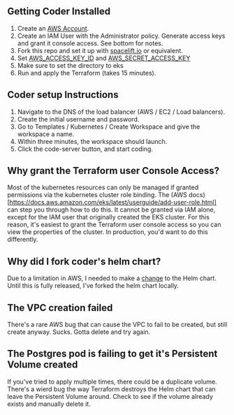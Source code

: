 ## Getting Coder Installed

1. Create an [AWS Account](https://portal.aws.amazon.com/billing/signup#/start/email).
2. Create an IAM User with the Administrator policy. Generate access keys and grant it console access. See bottom for notes.
2. Fork this repo and set it up with [spacelift.io](https://spacelift.io/) or equivalent.
3. Set [AWS_ACCESS_KEY_ID](https://registry.terraform.io/providers/hashicorp/aws/latest/docs) and [AWS_SECRET_ACCESS_KEY](https://registry.terraform.io/providers/hashicorp/aws/latest/docs)
4. Make sure to set the directory to eks
4. Run and apply the Terraform (takes 15 minutes).

## Coder setup Instructions

1. Navigate to the DNS of the load balancer (AWS / EC2 / Load balancers).
2. Create the initial username and password.
3. Go to Templates / Kubernetes / Create Workspace and give the workspace a name.
4. Within three minutes, the workspace should launch.
5. Click the code-server button, and start coding.

## Why grant the Terraform user Console Access?
Most of the kubernetes resources can only be managed if granted permissions via the kubernetes cluster role binding. The (AWS docs)[https://docs.aws.amazon.com/eks/latest/userguide/add-user-role.html] can step you through how to do this. It cannot be granted via IAM alone, except for the IAM user that originally created the EKS cluster. For this reason, it's easiest to grant the Terraform user console access so you can view the properties of the cluster. In production, you'd want to do this differently.

## Why did I fork coder's helm chart?
Due to a limitation in AWS, I needed to make a [change](https://github.com/coder/coder/pull/5448) to the Helm chart. Until this is fully released, I've forked the helm chart locally.

## The VPC creation failed
There's a rare AWS bug that can cause the VPC to fail to be created, but still create anyway. Sucks. Gotta delete and try again.

## The Postgres pod is failing to get it's Persistent Volume created
If you've tried to apply multiple times, there could be a duplicate volume. There's a wierd bug the way Terraform destroys the Helm chart that can leave the Persistent Volume around. Check to see if the volume already exists and manually delete it.